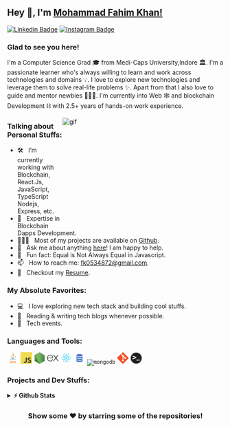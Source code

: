 ## Hey 👋, I'm [Mohammad Fahim Khan!](https://github.com/MoFahimKh/)

[![Linkedin Badge](https://img.shields.io/badge/-LinkedIn-0e76a8?style=flat-square&logo=Linkedin&logoColor=white)](https://www.linkedin.com/in/medicapsfahim/)
[![Instagram Badge](https://img.shields.io/badge/-Instagram-e4405f?style=flat-square&logo=Instagram&logoColor=white)](https://www.instagram.com/m_fahim_kh/)

### Glad to see you here! &nbsp;

I'm a Computer Science Grad 🎓 from Medi-Caps University,Indore 🏛. I'm a passionate learner who's always willing to learn and work across technologies and domains 💡. I love to explore new technologies and leverage them to solve real-life problems ✨. Apart from that I also love to guide and mentor newbies 👨🏻‍💻. I'm currently into Web 🕸️ and blockchain Development ⛓ with 2.5+ years of hands-on work experience.



<img align="right" height="250" width="375" alt="gif" src="https://raw.githubusercontent.com/iampavangandhi/iampavangandhi/master/gifs/coder.gif" />

### Talking about Personal Stuffs:

- 🛠 &nbsp; I’m currently working with Blockchain, React.Js, JavaScript, TypeScript <br /> Nodejs, Express, etc.
- 🚀 &nbsp; Expertise in Blockchain Dapps Development.
- 👨🏻‍💻 &nbsp; Most of my projects are available on [Github](https://github.com/MoFahimKh).
- 💬 &nbsp; Ask me about anything [here](https://instagram.com/MoFahimKh/)! I am happy to help.
- 👾 &nbsp; Fun fact: Equal is Not Always Equal in Javascript.
- 📫 &nbsp; How to reach me: fk0534872@gmail.com.
- 📝 &nbsp; Checkout my [Resume](https://github.com/MoFahimKh/MoFahimKh/blob/master/resume.pdf).

### My Absolute Favorites:

- 💻 &nbsp; I love exploring new tech stack and building cool stuffs.
- 📰 &nbsp; Reading & writing tech blogs whenever possible.
- 🍕 &nbsp; Tech events.

### Languages and Tools:

<code><img height="27" src="https://raw.githubusercontent.com/github/explore/80688e429a7d4ef2fca1e82350fe8e3517d3494d/topics/java/java.png" alt="cpp"></code>
<code><img height="27" src="https://raw.githubusercontent.com/github/explore/80688e429a7d4ef2fca1e82350fe8e3517d3494d/topics/javascript/javascript.png" alt="javascript"></code>
<code><img height="27" src="https://raw.githubusercontent.com/github/explore/80688e429a7d4ef2fca1e82350fe8e3517d3494d/topics/nodejs/nodejs.png" alt="nodejs"></code>
<code><img height="27" src="https://raw.githubusercontent.com/devicons/devicon/master/icons/express/express-original.svg" alt="expressjs"></code>
<code><img height="27" src="https://raw.githubusercontent.com/github/explore/80688e429a7d4ef2fca1e82350fe8e3517d3494d/topics/react/react.png" alt="react"></code>
<code><img height="27" src="https://raw.githubusercontent.com/github/explore/80688e429a7d4ef2fca1e82350fe8e3517d3494d/topics/sql/sql.png" alt="sql"></code>
<code><img height="27" src="https://encrypted-tbn0.gstatic.com/images?q=tbn%3AANd9GcSTTzPAw-55ssm1Im594xYZ9eRQu2JylrkYLg&usqp=CAU" alt="mongodb"></code>
<code><img height="27" src="https://raw.githubusercontent.com/devicons/devicon/master/icons/git/git-original.svg" alt="git"></code>
<code><img height="27" src="https://raw.githubusercontent.com/github/explore/80688e429a7d4ef2fca1e82350fe8e3517d3494d/topics/terminal/terminal.png" alt="terminal"></code>

### Projects and Dev Stuffs:

<details>   
  <summary><b>⚡ Github Stats</b></summary>

  <br />
  <img height="180em" src="https://github-readme-stats.vercel.app/api?username=MoFahimKh&show_icons=true&hide_border=true&&count_private=true&include_all_commits=true" />
  <img height="180em" src="https://github-readme-stats.vercel.app/api/top-langs/?username=MoFahimKh&exclude_repo=KNN-Image-Classification&show_icons=true&hide_border=true&layout=compact&langs_count=8"/>
</details>

<div align="center">

### Show some ❤️ by starring some of the repositories!

</div>
